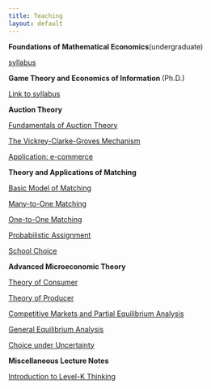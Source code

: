 ```yaml
---
title: Teaching
layout: default
---
```


<strong>Foundations of Mathematical Economics</strong>(undergraduate)

[syllabus](mathecon/syllabus)

<strong>Game Theory and Economics of Information </strong>(Ph.D.)

[Link to syllabus](https://shimo.im/docs/qQr9qkt8cXyHRYvQ/ )

<strong>Auction Theory </strong>


[Fundamentals of Auction Theory](introrauction/lecture02.pdf)   


[The Vickrey-Clarke-Groves Mechanism](introauction/lecture03.pdf)  

[Application: e-commerce](introrauction/lecture04.pdf)    


<strong>Theory and Applications of Matching </strong>




[Basic Model of Matching](intromatching/matching01)         

[Many-to-One Matching](intromatching/matching02)       

[One-to-One Matching](intromatching/matching03)         

[Probabilistic Assignment](intromatching/matching04)     

[School Choice](intromatching/matching05)     



<strong>Advanced Microeconomic Theory </strong>





[Theory of Consumer](micro/consumer.pdf)  

[Theory of Producer](micro/consumer.pdf)  

[Competitive Markets and Partial Equilibrium Analysis](/micro/consumer.pdf)  

[General Equilibrium Analysis](/micro/consumer.pdf)  

[Choice under Uncertainty](micro/consumer.pdf)	     




<strong>Miscellaneous Lecture Notes</strong>



[Introduction to Level-K Thinking](https://github.com/haihan-yu/haihan-yu.github.io/raw/master/teaching/micro/Level_k.pdf)

